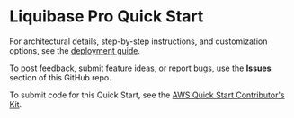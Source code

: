 # Liquibase Pro Quick Start

For architectural details, step-by-step instructions, and customization options, see the [deployment guide](https://aws-quickstart.github.io/quickstart-liquibase-pro/).

To post feedback, submit feature ideas, or report bugs, use the **Issues** section of this GitHub repo. 

To submit code for this Quick Start, see the [AWS Quick Start Contributor's Kit](https://aws-quickstart.github.io/).